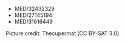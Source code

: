 <!-- list of PMC identifiers -->

*	MED/32432329
*	MED/27145194
*	MED/31616449

Picture credit: Thecupermat [CC BY-SAT 3.0]
